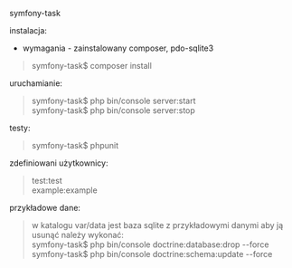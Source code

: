 symfony-task  

instalacja: 

- wymagania - zainstalowany composer, pdo-sqlite3

> symfony-task$ composer install  

uruchamianie:
> symfony-task$ php bin/console server:start  
> symfony-task$ php bin/console server:stop

testy:
> symfony-task$ phpunit

zdefiniowani użytkownicy:  
> test:test  
> example:example  

przykładowe dane:
> w katalogu var/data jest baza sqlite z przykładowymi danymi
> aby ją usunąć należy wykonać:  
> symfony-task$ php bin/console doctrine:database:drop --force  
> symfony-task$ php bin/console doctrine:schema:update --force
